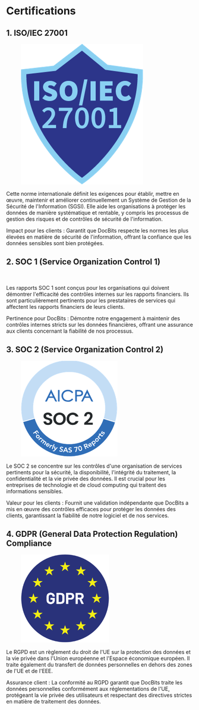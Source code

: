 # Certifications

## 1. ISO/IEC 27001

<figure><img src="../../.gitbook/assets/certifications1.png" alt=""><figcaption></figcaption></figure>

Cette norme internationale définit les exigences pour établir, mettre en œuvre, maintenir et améliorer continuellement un Système de Gestion de la Sécurité de l'Information (SGSI). Elle aide les organisations à protéger les données de manière systématique et rentable, y compris les processus de gestion des risques et de contrôles de sécurité de l'information.

Impact pour les clients : Garantit que DocBits respecte les normes les plus élevées en matière de sécurité de l'information, offrant la confiance que les données sensibles sont bien protégées.

## 2. SOC 1 (Service Organization Control 1)

<figure><img src="../../.gitbook/assets/certifications2.avif" alt=""><figcaption></figcaption></figure>

Les rapports SOC 1 sont conçus pour les organisations qui doivent démontrer l'efficacité des contrôles internes sur les rapports financiers. Ils sont particulièrement pertinents pour les prestataires de services qui affectent les rapports financiers de leurs clients.

Pertinence pour DocBits : Démontre notre engagement à maintenir des contrôles internes stricts sur les données financières, offrant une assurance aux clients concernant la fiabilité de nos processus.

## 3. SOC 2 (Service Organization Control 2)

<figure><img src="../../.gitbook/assets/certifications3.png" alt=""><figcaption></figcaption></figure>

Le SOC 2 se concentre sur les contrôles d'une organisation de services pertinents pour la sécurité, la disponibilité, l'intégrité du traitement, la confidentialité et la vie privée des données. Il est crucial pour les entreprises de technologie et de cloud computing qui traitent des informations sensibles.

Valeur pour les clients : Fournit une validation indépendante que DocBits a mis en œuvre des contrôles efficaces pour protéger les données des clients, garantissant la fiabilité de notre logiciel et de nos services.



## 4. GDPR (General Data Protection Regulation) Compliance

<figure><img src="../../.gitbook/assets/certifications4.png" alt=""><figcaption></figcaption></figure>

Le RGPD est un règlement du droit de l'UE sur la protection des données et la vie privée dans l'Union européenne et l'Espace économique européen. Il traite également du transfert de données personnelles en dehors des zones de l'UE et de l'EEE.

Assurance client : La conformité au RGPD garantit que DocBits traite les données personnelles conformément aux réglementations de l'UE, protégeant la vie privée des utilisateurs et respectant des directives strictes en matière de traitement des données.
